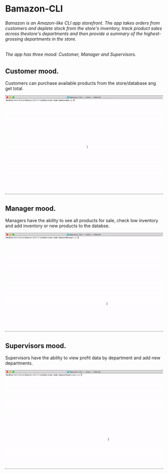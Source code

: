 # Bamazon-CLI

###### Bamazon is an Amazon-like CLI app storefront. The app takes orders from customers and deplete stock from the store's inventory, track product sales across thestore's departments and then provide a summary of the highest-grossing departments in the store.
###### The app has three mood: Customer, Manager and Supervisors.

## Customer mood.
Customers can purchase available products from the store/database ang get total.

![alt text](https://github.com/vaniri/Bamazon-CLI/blob/master/images/bamazonApp.gif)

## Manager mood.
Managers have the ability to see all products for sale, check low inventory and add inventory or new products to the databse.

![alt text](https://github.com/vaniri/Bamazon-CLI/blob/master/images/bamazonManager.gif)

## Supervisors mood.
Supervisors have the ability to view profit data by department and add new departments.

![alt text](https://github.com/vaniri/Bamazon-CLI/blob/master/images/bamazonSuper.gif)
